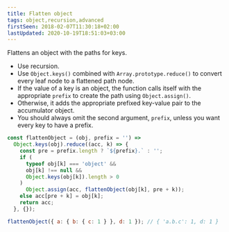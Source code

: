 ```yaml
---
title: Flatten object
tags: object,recursion,advanced
firstSeen: 2018-02-07T11:30:18+02:00
lastUpdated: 2020-10-19T18:51:03+03:00
---
```


Flattens an object with the paths for keys.

- Use recursion.
- Use `Object.keys()` combined with `Array.prototype.reduce()` to convert every leaf node to a flattened path node.
- If the value of a key is an object, the function calls itself with the appropriate `prefix` to create the path using `Object.assign()`.
- Otherwise, it adds the appropriate prefixed key-value pair to the accumulator object.
- You should always omit the second argument, `prefix`, unless you want every key to have a prefix.

```js
const flattenObject = (obj, prefix = '') =>
  Object.keys(obj).reduce((acc, k) => {
    const pre = prefix.length ? `${prefix}.` : '';
    if (
      typeof obj[k] === 'object' &&
      obj[k] !== null &&
      Object.keys(obj[k]).length > 0
    )
      Object.assign(acc, flattenObject(obj[k], pre + k));
    else acc[pre + k] = obj[k];
    return acc;
  }, {});
```

```js
flattenObject({ a: { b: { c: 1 } }, d: 1 }); // { 'a.b.c': 1, d: 1 }
```
